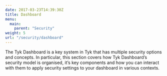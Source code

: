 ```yaml
---
date: 2017-03-23T14:39:30Z
title: Dashboard
menu:
  main:
    parent: "Security"
weight: 5
url: "/security/dashboard"
---
```


The Tyk Dashboard is a key system in Tyk that has multiple security options and concepts. In particular, this section covers how Tyk Dashboard’s security model is organised, it’s key components and how you can interact with them to apply security settings to your dashboard in various contexts.